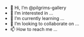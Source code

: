 - 👋 Hi, I’m @pilgrims-gallery
- 👀 I’m interested in ...
- 🌱 I’m currently learning ...
- 💞️ I’m looking to collaborate on ...
- 📫 How to reach me ...

<!---
pilgrims-gallery/pilgrims-gallery is a ✨ special ✨ repository because its `README.md` (this file) appears on your GitHub profile.
You can click the Preview link to take a look at your changes.
--->
